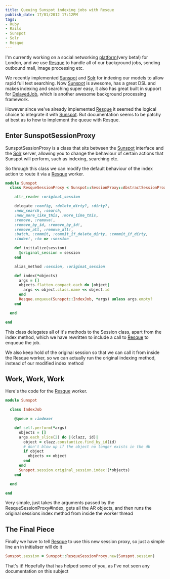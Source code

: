 ```yaml
---
title: Queuing Sunspot indexing jobs with Resque
publish_date: 17/01/2012 17:12PM
tags:
- Ruby
- Rails
- Sunspot
- Solr
- Resque
---
```

I'm currently working on a social networking
[platform](http://beta.wellbeinginthecity.me/)(very beta!) for London, and we
use [Resque](https://github.com/defunkt/resque) to handle all of our
background jobs, sending outbound mail, image processing etc.

We recently implemented [Sunspot](http://sunspot.github.com/) and
[Solr](http://lucene.apache.org/solr/) for indexing our models to allow rapid
full text searching. Now [Sunspot](http://sunspot.github.com/) is awesome, has
a great DSL and makes indexing and searching super easy, it also has great
built in support for [DelayedJob](https://github.com/tobi/delayed_job), which
is another awesome background processing framework.

However since we've already implemented
[Resque](https://github.com/defunkt/resque) it seemed the logical choice to
integrate it with [Sunspot](http://sunspot.github.com/). But documentation
seems to be patchy at best as to how to implement the queue with Resque.

## Enter SunspotSessionProxy

SunspotSessionProxy is a class that sits between the
[Sunspot](http://sunspot.github.com/) interface and the
[Solr](http://lucene.apache.org/solr/) server, allowing you to change the
behaviour of certain actions that Sunspot will perform, such as indexing,
searching etc.

So through this class we can modify the default behaviour of the index action
to route it via a [Resque](https://github.com/defunkt/resque) worker.

``` ruby
module Sunspot
  class ResqueSessionProxy < Sunspot::SessionProxy::AbstractSessionProxy

    attr_reader :original_session

    delegate :config, :delete_dirty?, :dirty?,
    :new_search, :search,
    :new_more_like_this, :more_like_this,
    :remove, :remove!,
    :remove_by_id, :remove_by_id!,
    :remove_all, :remove_all!,
    :batch, :commit, :commit_if_delete_dirty, :commit_if_dirty,
    :index!, :to => :session

    def initialize(session)
      @original_session = session
    end

    alias_method :session, :original_session

    def index(*objects)
      args = []
      objects.flatten.compact.each do |object|
        args << object.class.name << object.id
      end
      Resque.enqueue(Sunspot::IndexJob, *args) unless args.empty?
    end

  end

end
```

This class delegates all of it's methods to the Session class, apart from the
index method, which we have rewritten to include a call to
[Resque](https://github.com/defunkt/resque) to enqueue the job.

We also keep hold of the original session so that we can call it from inside
the Resque worker, so we can actually run the original indexing method,
instead of our modified index method

## Work, Work, Work

Here's the code for the [Resque](https://github.com/defunkt/resque) worker.

``` ruby
module Sunspot

  class IndexJob

    @queue = :indexer

    def self.perform(*args)
      objects = []
      args.each_slice(2) do |(clazz, id)|
        object = clazz.constantize.find_by_id(id)
        # don't blow up if the object no longer exists in the db
        if object
          objects << object
        end
      end
      Sunspot.session.original_session.index!(*objects)
    end

  end

end
```

Very simple, just takes the arguments passed by the ResqueSessionProxy#index,
gets all the AR objects, and then runs the original sessions index method from
inside the worker thread

## The Final Piece

Finally we have to tell [Resque](https://github.com/defunkt/resque) to use
this new session proxy, so just a simple line an in initialiser will do it

``` ruby
Sunspot.session = Sunspot::ResqueSessionProxy.new(Sunspot.session)
```

That's it! Hopefully that has helped some of you, as I've not seen any
documentation on this subject
